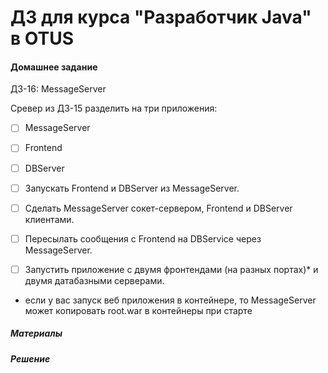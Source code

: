 ﻿# ДЗ для курса "Разработчик Java" в OTUS


#### Домашнее задание
ДЗ-16: MessageServer

Cревер из ДЗ-15 разделить на три приложения:
- [ ] MessageServer
- [ ] Frontend
- [ ] DBServer

- [ ] Запускать Frontend и DBServer из MessageServer.

- [ ] Сделать MessageServer сокет-сервером, Frontend и DBServer клиентами.

- [ ] Пересылать сообщения с Frontend на DBService через MessageServer.

- [ ] Запустить приложение с двумя фронтендами (на разных портах)* и двумя датабазными серверами.

* если у вас запуск веб приложения в контейнере, то MessageServer может копировать root.war в контейнеры при старте 

##### Материалы

##### Решение